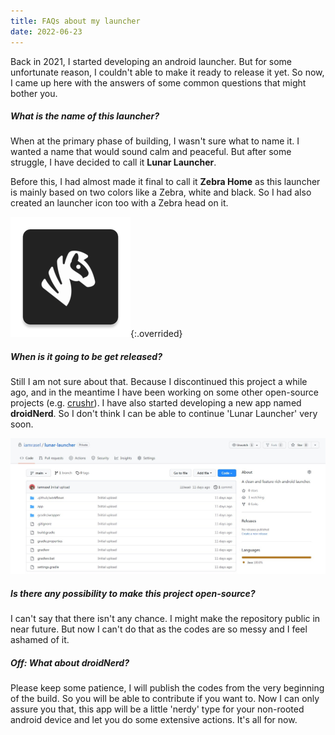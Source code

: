 ```yaml
---
title: FAQs about my launcher
date: 2022-06-23
---
```


Back in 2021, I started developing an android launcher. But for some unfortunate reason, I couldn't able to make it ready to release it yet. So now, I came up here with the answers of some common questions that might bother you.

##### What is the name of this launcher?
When at the primary phase of building, I wasn't sure what to name it. I wanted a name that would sound calm and peaceful. But after some struggle, I have decided to call it **Lunar Launcher**.

Before this, I had almost made it final to call it **Zebra Home** as this launcher is mainly based on two colors like a Zebra, white and black. So I had also created an launcher icon too with a Zebra head on it.
<!-- ----- ----- ----- -->
![Zebra Home launcher icon](https://raw.githubusercontent.com/iamrasel/iamrasel.github.io/main/_posts/images/zebra-icon.png){:.overrided}
<!-- ----- ----- ----- -->
##### When is it going to be get released?
Still I am not sure about that. Because I discontinued this project a while ago, and in the meantime I have been working on some other open-source projects (e.g. [crushr](https://github.com/iamrasel/crushr)). I have also started developing a new app named **droidNerd**. So I don't think I can be able to continue 'Lunar Launcher' very soon.

![Lunar Launcher repository](https://raw.githubusercontent.com/iamrasel/iamrasel.github.io/main/_posts/images/lunar-repo-screen.jpg)

##### Is there any possibility to make this project open-source?
I can't say that there isn't any chance. I might make the repository public in near future. But now I can't do that as the codes are so messy and I feel ashamed of it.

##### Off: What about droidNerd?
Please keep some patience, I will publish the codes from the very beginning of the build. So you will be able to contribute if you want to. Now I can only assure you that, this app will be a little 'nerdy' type for your non-rooted android device and let you do some extensive actions. It's all for now.